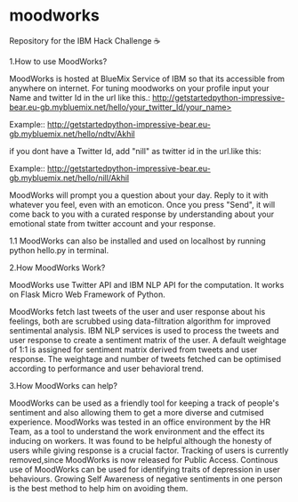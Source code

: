 # moodworks
Repository for the IBM Hack Challenge :coffee:

1.How to use MoodWorks?

MoodWorks is hosted at BlueMix Service of IBM so that its accessible from anywhere on internet.
For tuning moodworks on your profile input your Name and twitter Id in the url like this.:
http://getstartedpython-impressive-bear.eu-gb.mybluemix.net/hello/your_twitter_Id/your_name>


Example:: http://getstartedpython-impressive-bear.eu-gb.mybluemix.net/hello/ndtv/Akhil

if you dont have a Twitter Id, add "nill" as twitter id in the url.like this:

Example:: http://getstartedpython-impressive-bear.eu-gb.mybluemix.net/hello/nill/Akhil

MoodWorks will prompt you a question about your day. Reply to it with whatever you feel, even with an emoticon. Once you press "Send", it will come back to you with a curated response by understanding about your emotional state from twitter account and your response.

1.1 MoodWorks can also be installed and used on localhost by running python hello.py in terminal.

2.How MoodWorks Work?

MoodWorks use Twitter API and IBM NLP API for the computation. It works on Flask Micro Web Framework of Python.

MoodWorks fetch last <how many> tweets of the user and user response about his feelings, both are scrubbed using data-filtration algorithm for improved sentimental analysis. IBM NLP services is used to process the tweets and user response to create a sentiment matrix of the user. A default weightage of 1:1 is assigned for sentiment matrix derived from tweets and user response.
The weightage and number of tweets fetched can be optimised according to performance and user behavioral trend.

3.How MoodWorks can help?

MoodWorks can be used as a friendly tool for keeping a track of people's sentiment and also allowing them to get a more diverse and cutmised  experience.
MoodWorks was tested in an office environment by the HR Team, as a tool to understand the work environment and the effect its inducing on workers. It was found to be helpful although the honesty of users while giving response is a crucial factor.
Tracking of users is currently removed,since MoodWorks is now released for Public Access.
Continous use of MoodWorks can be used for identifying traits of depression in user behaviours.
Growing Self Awareness of negative sentiments in one person is the best method to help him on avoiding them.


